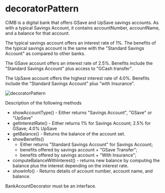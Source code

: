 # decoratorPattern

CIMB is a digital bank that offers GSave and UpSave savings accounts.   As with a typical Savings Account, it contains accountNumber, accountName, and a balance for that account.

The typical savings account offers an interest rate of 1%.
The benefits of the typical savings account is the same with the "Standard Savings Account" as compared to other banks.

The GSave account offers an interest rate of 2.5%.
Benefits include the "Standard Savings Account" plus access to "GCash transfer".

The UpSave account offers the highest interest rate of 4.0%.
Benefits include the "Standard Savings Account" plus "with Insurance".

![decoratorPattern](https://github.com/NEU-MaureenMae/decoratorPattern/assets/142388792/2cad06ef-c3c3-40de-ba14-f865aa16d256)

Description of the following methods

- showAccountType() - Either returns "Savings Account", "GSave" or "UpSave"
- getInterestRate() - Either returns 1% for Savings Account; 2.5% for GSave; 4.0% UpSave
- getBalance() - Returns the balance of the account set.
- showBenefits()
  -   Either returns "Standard Savings Account" for Savings Account;
  -   benefits offered by savings account + "GSave Transfer";
  -   benefits offered by savings account + "With Insurance";
- computeBalanceWithInterest() - returns new balance by computing the balance plus the interest depending on the interest rate.
- showInfo() - Returns details of account number, account name, and balance.

BankAcountDecorator must be an interface.
